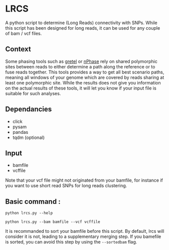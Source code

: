 # LRCS

A python script to determine (Long Reads) connectivity with SNPs. While this script has been designed for long reads, it can be used for any couple of bam / vcf files.

## Context

Some phasing tools such as [gretel](https://github.com/SamStudio8/gretel) or [nPhase](https://github.com/OmarOakheart/nPhase) rely on shared polymorphic sites between reads to either determine a path along the reference or to fuse reads together. This tools provides a way to get all best scenario paths, meaning all windows of your genome which are covered by reads sharing at least one polymorphic site. While the results does not give you information on the actual results of these tools, it will let you know if your input file is suitable for such analyses.

## Dependancies

* click
* pysam
* pandas
* tqdm (optional)

## Input

* bamfile
* vcffile

Note that your vcf file might not originated from your bamfile, for instance if you want to use short read SNPs for long reads clustering.

## Basic command :

`python lrcs.py --help`

`python lrcs.py --bam bamfile --vcf vcffile`

It is recommanded to sort your bamfile before this script. By default, lrcs will consider it is not, leading to a supplementary merging step. If you bamefile is sorted, you can avoid this step by using the `--sortedbam` flag.